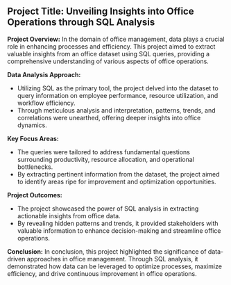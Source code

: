 ## **Project Title:** Unveiling Insights into Office Operations through SQL Analysis

**Project Overview:**
In the domain of office management, data plays a crucial role in enhancing processes and efficiency. This project aimed to extract valuable insights from an office dataset using SQL queries, providing a comprehensive understanding of various aspects of office operations.

**Data Analysis Approach:**
* Utilizing SQL as the primary tool, the project delved into the dataset to query information on employee performance, resource utilization, and workflow efficiency.
* Through meticulous analysis and interpretation, patterns, trends, and correlations were unearthed, offering deeper insights into office dynamics.

**Key Focus Areas:**
* The queries were tailored to address fundamental questions surrounding productivity, resource allocation, and operational bottlenecks.
* By extracting pertinent information from the dataset, the project aimed to identify areas ripe for improvement and optimization opportunities.

**Project Outcomes:**
* The project showcased the power of SQL analysis in extracting actionable insights from office data.
* By revealing hidden patterns and trends, it provided stakeholders with valuable information to enhance decision-making and streamline office operations.

**Conclusion:**
In conclusion, this project highlighted the significance of data-driven approaches in office management. Through SQL analysis, it demonstrated how data can be leveraged to optimize processes, maximize efficiency, and drive continuous improvement in office operations.
